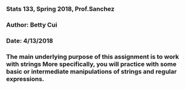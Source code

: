 ### Stats 133, Spring 2018, Prof.Sanchez
### Author: Betty Cui
### Date: 4/13/2018
### The main underlying purpose of this assignment is to work with strings More specifically, you will practice with some basic or intermediate manipulations of strings and regular expressions.